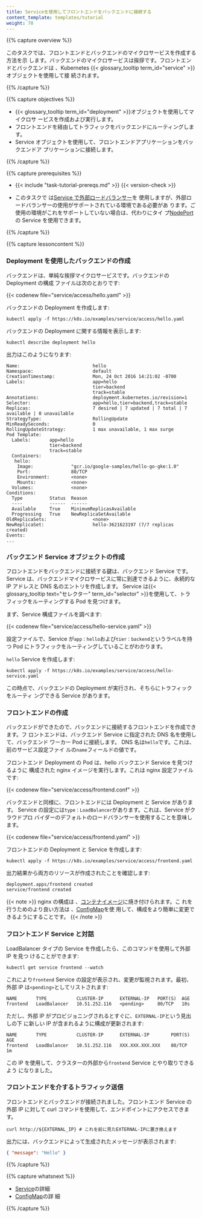 ```yaml
---
title: Serviceを使用してフロントエンドをバックエンドに接続する
content_template: templates/tutorial
weight: 70
---
```


{{% capture overview %}}

このタスクでは、フロントエンドとバックエンドのマイクロサービスを作成する方法を示
します。バックエンドのマイクロサービスは挨拶です。フロントエンドとバックエンドは
、Kubernetes {{< glossary_tooltip term_id="service" >}}オブジェクトを使用して接
続されます。

{{% /capture %}}

{{% capture objectives %}}

- {{< glossary_tooltip term_id="deployment" >}}オブジェクトを使用してマイクロサ
  ービスを作成および実行します。
- フロントエンドを経由してトラフィックをバックエンドにルーティングします。
- Service オブジェクトを使用して、フロントエンドアプリケーションをバックエンドア
  プリケーションに接続します。

{{% /capture %}}

{{% capture prerequisites %}}

- {{< include "task-tutorial-prereqs.md" >}} {{< version-check >}}

- このタスクで
  は[Service で外部ロードバランサー](/docs/tasks/access-application-cluster/create-external-load-balancer/)を
  使用しますが、外部ロードバランサーの使用がサポートされている環境である必要があ
  ります。ご使用の環境がこれをサポートしていない場合は、代わりにタイ
  プ[NodePort](/ja/docs/concepts/services-networking/service/#nodeport)の
  Service を使用できます。

{{% /capture %}}

{{% capture lessoncontent %}}

### Deployment を使用したバックエンドの作成

バックエンドは、単純な挨拶マイクロサービスです。バックエンドの Deployment の構成
ファイルは次のとおりです:

{{< codenew file="service/access/hello.yaml" >}}

バックエンドの Deployment を作成します:

```shell
kubectl apply -f https://k8s.io/examples/service/access/hello.yaml
```

バックエンドの Deployment に関する情報を表示します:

```shell
kubectl describe deployment hello
```

出力はこのようになります:

```
Name:                           hello
Namespace:                      default
CreationTimestamp:              Mon, 24 Oct 2016 14:21:02 -0700
Labels:                         app=hello
                                tier=backend
                                track=stable
Annotations:                    deployment.kubernetes.io/revision=1
Selector:                       app=hello,tier=backend,track=stable
Replicas:                       7 desired | 7 updated | 7 total | 7 available | 0 unavailable
StrategyType:                   RollingUpdate
MinReadySeconds:                0
RollingUpdateStrategy:          1 max unavailable, 1 max surge
Pod Template:
  Labels:       app=hello
                tier=backend
                track=stable
  Containers:
   hello:
    Image:              "gcr.io/google-samples/hello-go-gke:1.0"
    Port:               80/TCP
    Environment:        <none>
    Mounts:             <none>
  Volumes:              <none>
Conditions:
  Type          Status  Reason
  ----          ------  ------
  Available     True    MinimumReplicasAvailable
  Progressing   True    NewReplicaSetAvailable
OldReplicaSets:                 <none>
NewReplicaSet:                  hello-3621623197 (7/7 replicas created)
Events:
...
```

### バックエンド Service オブジェクトの作成

フロントエンドをバックエンドに接続する鍵は、バックエンド Service です。 Service
は、バックエンドマイクロサービスに常に到達できるように、永続的な IP アドレスと
DNS 名のエントリを作成します。 Service
は{{< glossary_tooltip text="セレクター" term_id="selector" >}}を使用して、トラ
フィックをルーティングする Pod を見つけます。

まず、Service 構成ファイルを調べます:

{{< codenew file="service/access/hello-service.yaml" >}}

設定ファイルで、Service が`app：hello`および`tier：backend`というラベルを持つ
Pod にトラフィックをルーティングしていることがわかります。

`hello` Service を作成します:

```shell
kubectl apply -f https://k8s.io/examples/service/access/hello-service.yaml
```

この時点で、バックエンドの Deployment が実行され、そちらにトラフィックをルーティ
ングできる Service があります。

### フロントエンドの作成

バックエンドができたので、バックエンドに接続するフロントエンドを作成できます。フ
ロントエンドは、バックエンド Service に指定された DNS 名を使用して、バックエンド
ワーカー Pod に接続します。 DNS 名は`hello`です。これは、前のサービス設定ファイ
ルの`name`フィールドの値です。

フロントエンド Deployment の Pod は、hello バックエンド Service を見つけるように
構成された nginx イメージを実行します。これは nginx 設定ファイルです:

{{< codenew file="service/access/frontend.conf" >}}

バックエンドと同様に、フロントエンドには Deployment と Service があります。
Service の設定には`type：LoadBalancer`があります。これは、Service がクラウドプロ
バイダーのデフォルトのロードバランサーを使用することを意味します。

{{< codenew file="service/access/frontend.yaml" >}}

フロントエンドの Deployment と Service を作成します:

```shell
kubectl apply -f https://k8s.io/examples/service/access/frontend.yaml
```

出力結果から両方のリソースが作成されたことを確認します:

```
deployment.apps/frontend created
service/frontend created
```

{{< note >}} nginx の構成は
、[コンテナイメージ](/examples/service/access/Dockerfile)に焼き付けられます。こ
れを行うためのより良い方法は
、[ConfigMap](/docs/tasks/configure-pod-container/configure-pod-configmap/)を使
用して、構成をより簡単に変更できるようにすることです。 {{< /note >}}

### フロントエンド Service と対話

LoadBalancer タイプの Service を作成したら、このコマンドを使用して外部 IP を見つ
けることができます:

```shell
kubectl get service frontend --watch
```

これにより`frontend` Service の設定が表示され、変更が監視されます。最初、外部 IP
は`<pending>`としてリストされます:

```
NAME       TYPE           CLUSTER-IP      EXTERNAL-IP   PORT(S)  AGE
frontend   LoadBalancer   10.51.252.116   <pending>     80/TCP   10s
```

ただし、外部 IP がプロビジョニングされるとすぐに、`EXTERNAL-IP`という見出しの下
に新しい IP が含まれるように構成が更新されます:

```
NAME       TYPE           CLUSTER-IP      EXTERNAL-IP        PORT(S)  AGE
frontend   LoadBalancer   10.51.252.116   XXX.XXX.XXX.XXX    80/TCP   1m
```

この IP を使用して、クラスターの外部から`frontend` Service とやり取りできるよう
になりました。

### フロントエンドを介するトラフィック送信

フロントエンドとバックエンドが接続されました。フロントエンド Service の外部 IP
に対して curl コマンドを使用して、エンドポイントにアクセスできます。

```shell
curl http://${EXTERNAL_IP} # これを前に見たEXTERNAL-IPに置き換えます
```

出力には、バックエンドによって生成されたメッセージが表示されます:

```json
{ "message": "Hello" }
```

{{% /capture %}}

{{% capture whatsnext %}}

- [Service](/ja/docs/concepts/services-networking/service/)の詳細
- [ConfigMap](/docs/tasks/configure-pod-container/configure-pod-configmap/)の詳
  細

{{% /capture %}}
